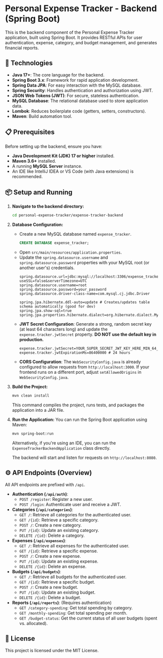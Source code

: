 # Personal Expense Tracker - Backend (Spring Boot)

This is the backend component of the Personal Expense Tracker application, built using Spring Boot. It provides RESTful APIs for user authentication, expense, category, and budget management, and generates financial reports.

## 🚀 Technologies

*   **Java 17+**: The core language for the backend.
*   **Spring Boot 3.x**: Framework for rapid application development.
*   **Spring Data JPA**: For easy interaction with the MySQL database.
*   **Spring Security**: Handles authentication and authorization using JWT.
*   **JSON Web Tokens (JWT)**: For secure, stateless authentication.
*   **MySQL Database**: The relational database used to store application data.
*   **Lombok**: Reduces boilerplate code (getters, setters, constructors).
*   **Maven**: Build automation tool.

## 📋 Prerequisites

Before setting up the backend, ensure you have:

*   **Java Development Kit (JDK) 17 or higher** installed.
*   **Maven 3.6+** installed.
*   A running **MySQL Server** instance.
*   An IDE like IntelliJ IDEA or VS Code (with Java extensions) is recommended.

## 📦 Setup and Running

1.  **Navigate to the backend directory:**
    ```bash
    cd personal-expense-tracker/expense-tracker-backend
    ```

2.  **Database Configuration:**
    *   Create a new MySQL database named `expense_tracker`.
        ```sql
        CREATE DATABASE expense_tracker;
        ```
    *   Open `src/main/resources/application.properties`.
    *   Update the `spring.datasource.username` and `spring.datasource.password` properties with your MySQL root (or another user's) credentials.
        ```properties
        spring.datasource.url=jdbc:mysql://localhost:3306/expense_tracker?useSSL=false&serverTimezone=UTC
        spring.datasource.username=root 
        spring.datasource.password=your_password 
        spring.datasource.driver-class-name=com.mysql.cj.jdbc.Driver

        spring.jpa.hibernate.ddl-auto=update # Creates/updates table schema automatically (good for dev)
        spring.jpa.show-sql=true 
        spring.jpa.properties.hibernate.dialect=org.hibernate.dialect.MySQL8Dialect
        ```
    *   **JWT Secret Configuration**: Generate a strong, random secret key (at least 64 characters long) and update the `expense.tracker.jwtSecret` property. **DO NOT use the default key in production.**
        ```properties
        expense.tracker.jwtSecret=YOUR_SUPER_SECRET_JWT_KEY_HERE_MIN_64_CHARS_LONG_AND_RANDOMIZED
        expense.tracker.jwtExpirationMs=86400000 # 24 hours
        ```
    *   **CORS Configuration**: The `WebSecurityConfig.java` is already configured to allow requests from `http://localhost:3000`. If your frontend runs on a different port, adjust `setAllowedOrigins` in `WebSecurityConfig.java`.

3.  **Build the Project:**
    ```bash
    mvn clean install
    ```
    This command compiles the project, runs tests, and packages the application into a JAR file.

4.  **Run the Application:**
    You can run the Spring Boot application using Maven:
    ```bash
    mvn spring-boot:run
    ```
    Alternatively, if you're using an IDE, you can run the `ExpenseTrackerBackendApplication` class directly.

    The backend will start and listen for requests on `http://localhost:8080`.

## ⚙️ API Endpoints (Overview)

All API endpoints are prefixed with `/api`.

*   **Authentication (`/api/auth`)**:
    *   `POST /register`: Register a new user.
    *   `POST /login`: Authenticate user and receive a JWT.
*   **Categories (`/api/categories`)**:
    *   `GET /`: Retrieve all categories for the authenticated user.
    *   `GET /{id}`: Retrieve a specific category.
    *   `POST /`: Create a new category.
    *   `PUT /{id}`: Update an existing category.
    *   `DELETE /{id}`: Delete a category.
*   **Expenses (`/api/expenses`)**:
    *   `GET /`: Retrieve all expenses for the authenticated user.
    *   `GET /{id}`: Retrieve a specific expense.
    *   `POST /`: Create a new expense.
    *   `PUT /{id}`: Update an existing expense.
    *   `DELETE /{id}`: Delete an expense.
*   **Budgets (`/api/budgets`)**:
    *   `GET /`: Retrieve all budgets for the authenticated user.
    *   `GET /{id}`: Retrieve a specific budget.
    *   `POST /`: Create a new budget.
    *   `PUT /{id}`: Update an existing budget.
    *   `DELETE /{id}`: Delete a budget.
*   **Reports (`/api/reports`)**: (Requires authentication)
    *   `GET /category-spending`: Get total spending by category.
    *   `GET /monthly-spending`: Get total spending per month.
    *   `GET /budget-status`: Get the current status of all user budgets (spent vs. allocated).

## 📄 License

This project is licensed under the MIT License.